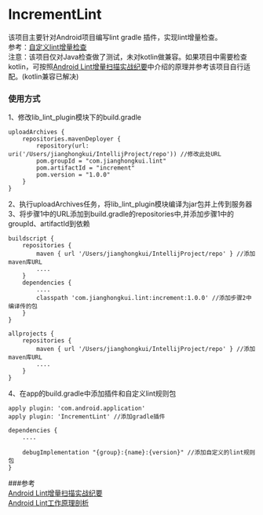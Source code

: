 # IncrementLint
该项目主要针对Android项目编写lint gradle 插件，实现lint增量检查。  
参考：[自定义lint增量检查](https://www.jianshu.com/p/98b8b7d6fed3)  
注意：该项目仅对Java检查做了测试，未对kotlin做兼容。如果项目中需要检查kotlin，可按照[Android Lint增量扫描实战纪要](https://www.jianshu.com/p/4833a79e9396)中介绍的原理并参考该项目自行适配。(kotlin兼容已解决)

### 使用方式
1、修改lib_lint_plugin模块下的build.gradle
```
uploadArchives {
    repositories.mavenDeployer {
        repository(url: uri('/Users/jianghongkui/IntellijProject/repo')) //修改此处URL
        pom.groupId = "com.jianghongkui.lint"
        pom.artifactId = "increment"
        pom.version = "1.0.0"
    }
}

```
2、执行uploadArchives任务，将lib_lint_plugin模块编译为jar包并上传到服务器
3、将步骤1中的URL添加到build.gradle的repositories中,并添加步骤1中的groupId、artifactId到依赖
```
buildscript {
    repositories {
        maven { url '/Users/jianghongkui/IntellijProject/repo' } //添加maven库URL
        ....
    }
    dependencies {
        ....
        classpath 'com.jianghongkui.lint:increment:1.0.0' //添加步骤2中编译传的包
    }
}

allprojects {
    repositories {
        maven { url '/Users/jianghongkui/IntellijProject/repo' } //添加maven库URL
        ....
    }
}

```
4、在app的build.gradle中添加插件和自定义lint规则包

```
apply plugin: 'com.android.application'
apply plugin: 'IncrementLint' //添加gradle插件

dependencies {
    ....
    
    debugImplementation "{group}:{name}:{version}" //添加自定义的lint规则包
}
```


###参考  
[Android Lint增量扫描实战纪要](https://www.jianshu.com/p/4833a79e9396)  
[Android Lint工作原理剖析](http://www.androidchina.net/5106.html)

